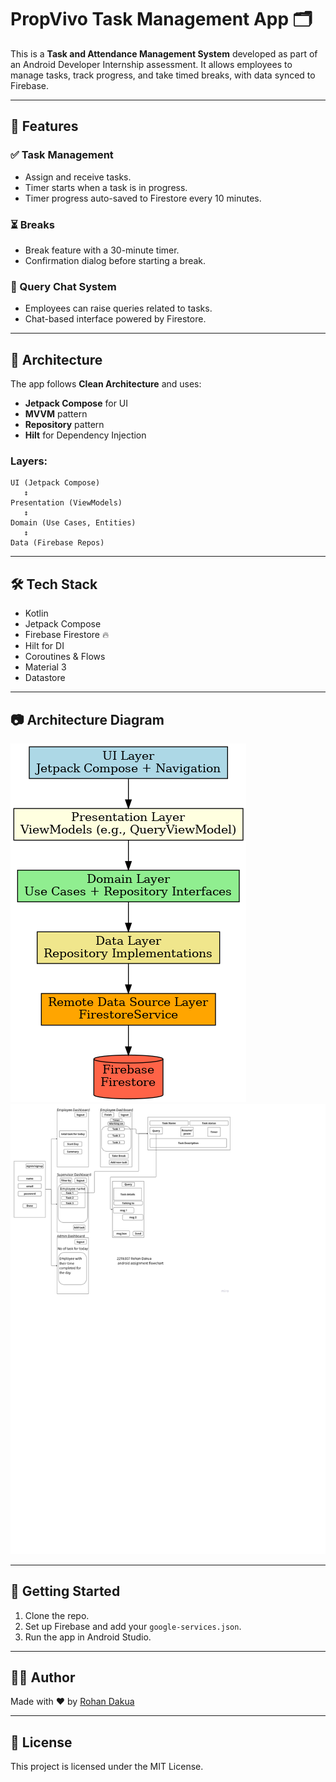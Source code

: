 
# PropVivo Task Management App 🗂️

This is a **Task and Attendance Management System** developed as part of an Android Developer Internship assessment. It allows employees to manage tasks, track progress, and take timed breaks, with data synced to Firebase.

---

## 📱 Features

### ✅ Task Management
- Assign and receive tasks.
- Timer starts when a task is in progress.
- Timer progress auto-saved to Firestore every 10 minutes.

### ⏳ Breaks
- Break feature with a 30-minute timer.
- Confirmation dialog before starting a break.

### 💬 Query Chat System
- Employees can raise queries related to tasks.
- Chat-based interface powered by Firestore.

---

## 🧱 Architecture

The app follows **Clean Architecture** and uses:
- **Jetpack Compose** for UI
- **MVVM** pattern
- **Repository** pattern
- **Hilt** for Dependency Injection

### Layers:
```
UI (Jetpack Compose)
   ↕
Presentation (ViewModels)
   ↕
Domain (Use Cases, Entities)
   ↕
Data (Firebase Repos)
```

---

## 🛠️ Tech Stack

- Kotlin
- Jetpack Compose
- Firebase Firestore 🔥
- Hilt for DI
- Coroutines & Flows
- Material 3
- Datastore

---

## 📷 Architecture Diagram

![Architecture](SyncPro_architecture.png)
![Flowchart](flowchart.png)

---

## 🚀 Getting Started

1. Clone the repo.
2. Set up Firebase and add your `google-services.json`.
3. Run the app in Android Studio.

---

## 🙋‍♂️ Author

Made with ❤️ by [Rohan Dakua](https://github.com/rohandakua)

---

## 📄 License

This project is licensed under the MIT License.
